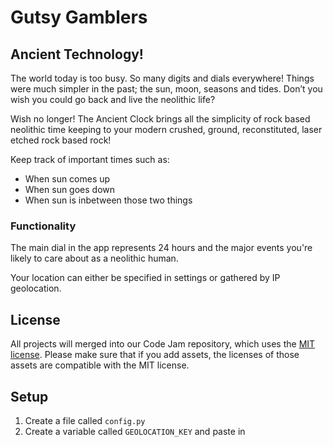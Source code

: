 # Gutsy Gamblers

## Ancient Technology!
The world today is too busy. So many digits and dials everywhere! Things were much simpler in the past; the sun, moon, seasons and tides. Don’t you wish you could go back and live the neolithic life?

Wish no longer! The Ancient Clock brings all the simplicity of rock based neolithic time keeping to your modern crushed, ground, reconstituted, laser etched rock based rock!

Keep track of important times such as:
* When sun comes up
* When sun goes down
* When sun is inbetween those two things

### Functionality
The main dial in the app represents 24 hours and the major events you're likely to care about as a neolithic human. 

Your location can either be specified in settings or gathered by IP geolocation.

## License

All projects will merged into our Code Jam repository, which uses the [MIT license](../LICENSE). Please make sure that if you add assets, the licenses of those assets are compatible with the MIT license.

## Setup
1. Create a file called `config.py`
2. Create a variable called `GEOLOCATION_KEY` and paste in
